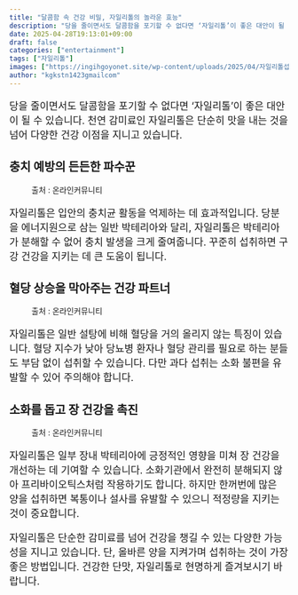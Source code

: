 ```yaml
---
title: "달콤함 속 건강 비밀, 자일리톨의 놀라운 효능"
description: "당을 줄이면서도 달콤함을 포기할 수 없다면 ‘자일리톨’이 좋은 대안이 될 수 있습니다. 천연 감미료인 자일리톨은 단순히 맛을 내는 것을 넘어 다양한 건강 이점을 지니고 있습니다."
date: 2025-04-28T19:13:01+09:00
draft: false
categories: ["entertainment"]
tags: ["자일리톨"]
images: ["https://ingihgoyonet.site/wp-content/uploads/2025/04/자일리톨섭취-1024x683.png", "https://ingihgoyonet.site/wp-content/uploads/2025/04/자일리톨-1024x683.png", "https://ingihgoyonet.site/wp-content/uploads/2025/04/자일리톨설탕-1-1024x683.png"]
author: "kgkstn1423gmailcom"
---
```


<p style="font-size:18px">당을 줄이면서도 달콤함을 포기할 수 없다면 ‘자일리톨’이 좋은 대안이 될 수 있습니다. 천연 감미료인 자일리톨은 단순히 맛을 내는 것을 넘어 다양한 건강 이점을 지니고 있습니다.</p> <h2 >충치 예방의 든든한 파수꾼</h2> <figure ><img src="https://ingihgoyonet.site/wp-content/uploads/2025/04/자일리톨섭취-1024x683.png" alt="" style="aspect-ratio:16/9;object-fit:cover"/><figcaption >출처 : 온라인커뮤니티</figcaption></figure> <p style="font-size:18px">자일리톨은 입안의 충치균 활동을 억제하는 데 효과적입니다. 당분을 에너지원으로 삼는 일반 박테리아와 달리, 자일리톨은 박테리아가 분해할 수 없어 충치 발생을 크게 줄여줍니다. 꾸준히 섭취하면 구강 건강을 지키는 데 큰 도움이 됩니다.</p> <h2 >혈당 상승을 막아주는 건강 파트너</h2> <figure ><img src="https://ingihgoyonet.site/wp-content/uploads/2025/04/자일리톨-1024x683.png" alt="" style="aspect-ratio:16/9;object-fit:cover"/><figcaption >출처 : 온라인커뮤니티</figcaption></figure> <p style="font-size:18px">자일리톨은 일반 설탕에 비해 혈당을 거의 올리지 않는 특징이 있습니다. 혈당 지수가 낮아 당뇨병 환자나 혈당 관리를 필요로 하는 분들도 부담 없이 섭취할 수 있습니다. 다만 과다 섭취는 소화 불편을 유발할 수 있어 주의해야 합니다.</p> <h2 >소화를 돕고 장 건강을 촉진</h2> <figure ><img src="https://ingihgoyonet.site/wp-content/uploads/2025/04/자일리톨설탕-1-1024x683.png" alt="" style="aspect-ratio:16/9;object-fit:cover"/><figcaption >출처 : 온라인커뮤니티</figcaption></figure> <p style="font-size:18px">자일리톨은 일부 장내 박테리아에 긍정적인 영향을 미쳐 장 건강을 개선하는 데 기여할 수 있습니다. 소화기관에서 완전히 분해되지 않아 프리바이오틱스처럼 작용하기도 합니다. 하지만 한꺼번에 많은 양을 섭취하면 복통이나 설사를 유발할 수 있으니 적정량을 지키는 것이 중요합니다.</p> <p style="font-size:18px">자일리톨은 단순한 감미료를 넘어 건강을 챙길 수 있는 다양한 가능성을 지니고 있습니다. 단, 올바른 양을 지켜가며 섭취하는 것이 가장 좋은 방법입니다. 건강한 단맛, 자일리톨로 현명하게 즐겨보시기 바랍니다.</p>